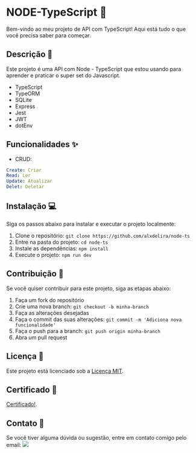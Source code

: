 # NODE-TypeScript :rocket:

Bem-vindo ao meu projeto de API com TypeScript! Aqui está tudo o que você precisa saber para começar.

## Descrição :page_facing_up:

Este projeto é uma API com Node - TypeScript que estou usando para aprender e praticar o super set do Javascript.

- TypeScript
- TypeORM
- SQLite
- Express
- Jest
- JWT
- dotEnv

## Funcionalidades :sparkles:

- CRUD: 
```yaml
Create: Criar 
Read: Ler
Update: Atualizar 
Delet: Deletar
```

## Instalação :computer:

Siga os passos abaixo para instalar e executar o projeto localmente:

1. Clone o repositório: `git clone https://github.com/alxdelira/node-ts`
2. Entre na pasta do projeto: `cd node-ts`
3. Instale as dependências: `npm install`
4. Execute o projeto: `npm run dev`

## Contribuição :raising_hand:

Se você quiser contribuir para este projeto, siga as etapas abaixo:

1. Faça um fork do repositório
2. Crie uma nova branch: `git checkout -b minha-branch`
3. Faça as alterações desejadas
4. Faça o commit das suas alterações: `git commit -m 'Adiciona nova funcionalidade'`
5. Faça o push para a branch: `git push origin minha-branch`
6. Abra um pull request

## Licença :memo:

Este projeto está licenciado sob a [Licença MIT](https://github.com/Alxdelira/node-ts/blob/main/LICENSE.md).

## Certificado :scroll: 

[Certificado!](https://github.com/Alxdelira/node-ts/blob/main/src/public/CERT_TY.pdf).

## Contato :email:

Se você tiver alguma dúvida ou sugestão, entre em contato comigo pelo email:  <a href = "mailto:alx.delira@gmail.com"><img src="https://img.shields.io/badge/-Gmail-%23333?style=for-the-badge&logo=gmail&logoColor=white" target="_blank"></a>
